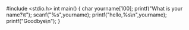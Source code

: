 #include <stdio.h>
int main()
{
    char yourname[100];
    printf("What is your name?\t");
    scanf("%s",yourname);
    printf("hello,%s\n",yourname);
    printf("Goodbye\n");
}    
